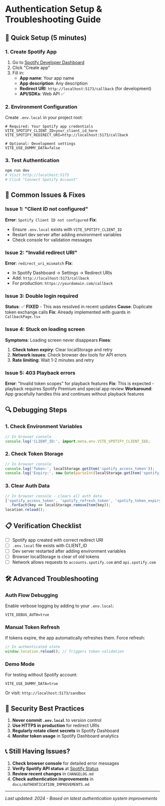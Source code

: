 # Authentication Setup & Troubleshooting Guide

## 🚀 Quick Setup (5 minutes)

### 1. **Create Spotify App**
1. Go to [Spotify Developer Dashboard](https://developer.spotify.com/dashboard)
2. Click "Create app"
3. Fill in:
   - **App name**: Your app name
   - **App description**: Any description
   - **Redirect URI**: `http://localhost:5173/callback` (for development)
   - **API/SDKs**: Web API ✅

### 2. **Environment Configuration**
Create `.env.local` in your project root:

```env
# Required: Your Spotify app credentials
VITE_SPOTIFY_CLIENT_ID=your_client_id_here
VITE_SPOTIFY_REDIRECT_URI=http://localhost:5173/callback

# Optional: Development settings
VITE_USE_DUMMY_DATA=false
```

### 3. **Test Authentication**
```bash
npm run dev
# Visit http://localhost:5173
# Click "Connect Spotify Account"
```

## 🔧 Common Issues & Fixes

### **Issue 1: "Client ID not configured"**
**Error**: `Spotify Client ID not configured`
**Fix**: 
- Ensure `.env.local` exists with `VITE_SPOTIFY_CLIENT_ID`
- Restart dev server after adding environment variables
- Check console for validation messages

### **Issue 2: "Invalid redirect URI"**
**Error**: `redirect_uri_mismatch`
**Fix**: 
- In Spotify Dashboard → Settings → Redirect URIs
- Add: `http://localhost:5173/callback`
- For production: `https://yourdomain.com/callback`

### **Issue 3: Double login required**
**Status**: ✅ **FIXED** - This was resolved in recent updates
**Cause**: Duplicate token exchange calls
**Fix**: Already implemented with guards in `CallbackPage.tsx`

### **Issue 4: Stuck on loading screen**
**Symptoms**: Loading screen never disappears
**Fixes**:
1. **Check token expiry**: Clear localStorage and retry
2. **Network issues**: Check browser dev tools for API errors
3. **Rate limiting**: Wait 1-2 minutes and retry

### **Issue 5: 403 Playback errors**
**Error**: "Invalid token scopes" for playback features
**Fix**: This is expected - playback requires Spotify Premium and special app review
**Workaround**: App gracefully handles this and continues without playback features

## 🔍 Debugging Steps

### 1. **Check Environment Variables**
```javascript
// In browser console
console.log('CLIENT_ID:', import.meta.env.VITE_SPOTIFY_CLIENT_ID);
```

### 2. **Check Token Storage**
```javascript
// In browser console
console.log('Token:', localStorage.getItem('spotify_access_token'));
console.log('Expiry:', new Date(parseInt(localStorage.getItem('spotify_token_expiry'))));
```

### 3. **Clear Auth Data**
```javascript
// In browser console - clears all auth data
['spotify_access_token', 'spotify_refresh_token', 'spotify_token_expiry', 'user_profile']
  .forEach(key => localStorage.removeItem(key));
location.reload();
```

## 📋 Verification Checklist

- [ ] Spotify app created with correct redirect URI
- [ ] `.env.local` file exists with CLIENT_ID
- [ ] Dev server restarted after adding environment variables
- [ ] Browser localStorage is clear of old tokens
- [ ] Network allows requests to `accounts.spotify.com` and `api.spotify.com`

## 🛠 Advanced Troubleshooting

### **Auth Flow Debugging**
Enable verbose logging by adding to your `.env.local`:
```env
VITE_DEBUG_AUTH=true
```

### **Manual Token Refresh**
If tokens expire, the app automatically refreshes them. Force refresh:
```javascript
// In authenticated state
window.location.reload(); // Triggers token validation
```

### **Demo Mode**
For testing without Spotify account:
```env
VITE_USE_DUMMY_DATA=true
```
Or visit: `http://localhost:5173/sandbox`

## 🔐 Security Best Practices

1. **Never commit `.env.local`** to version control
2. **Use HTTPS in production** for redirect URIs
3. **Regularly rotate client secrets** in Spotify Dashboard
4. **Monitor token usage** in Spotify Dashboard analytics

## 📞 Still Having Issues?

1. **Check browser console** for detailed error messages
2. **Verify Spotify API status** at [Spotify Status](https://status.spotify.com)
3. **Review recent changes** in `CHANGELOG.md`
4. **Check authentication improvements** in `docs/AUTHENTICATION_IMPROVEMENTS.md`

---

*Last updated: 2024 - Based on latest authentication system improvements* 